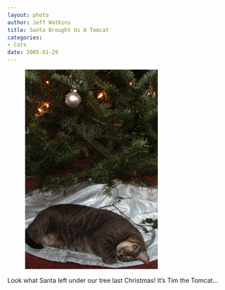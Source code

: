 ```yaml
--- 
layout: photo
author: Jeff Watkins
title: Santa Brought Us A Tomcat
categories: 
- Cats
date: 2005-01-29
---
```


<figure><img class="photo" src="/photos/IMG_1548.jpg"></figure>

Look what Santa left under our tree last Christmas! It’s Tim the Tomcat…


